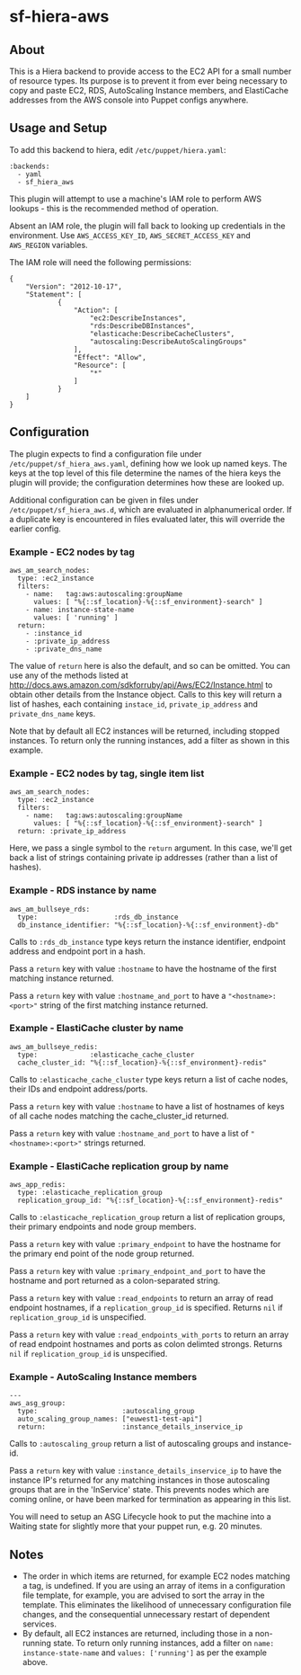 # sf-hiera-aws

## About

This is a Hiera backend to provide access to the EC2 API for a small number of
resource types. Its purpose is to prevent it from ever being necessary to copy
and paste EC2, RDS, AutoScaling Instance members, and ElastiCache addresses from
the AWS console into Puppet configs anywhere.

## Usage and Setup

To add this backend to hiera, edit `/etc/puppet/hiera.yaml`:

```
:backends:
  - yaml
  - sf_hiera_aws
```

This plugin will attempt to use a machine's IAM role to perform AWS lookups -
this is the recommended method of operation. 

Absent an IAM role, the plugin will fall back to looking up credentials in the
environment. Use `AWS_ACCESS_KEY_ID`, `AWS_SECRET_ACCESS_KEY` and `AWS_REGION`
variables.

The IAM role will need the following permissions:

```
{
    "Version": "2012-10-17",
    "Statement": [
            {
                "Action": [
                    "ec2:DescribeInstances",
                    "rds:DescribeDBInstances",
                    "elasticache:DescribeCacheClusters",
                    "autoscaling:DescribeAutoScalingGroups"
                ],
                "Effect": "Allow",
                "Resource": [
                    "*"
                ]
            }
    ]
}
```

## Configuration

The plugin expects to find a configuration file under
`/etc/puppet/sf_hiera_aws.yaml`, defining how we look up named keys.  The keys
at the top level of this file determine the names of the hiera keys the plugin
will provide; the configuration determines how these are looked up.

Additional configuration can be given in files under
`/etc/puppet/sf_hiera_aws.d`, which are evaluated in alphanumerical order. If a
duplicate key is encountered in files evaluated later, this will override the
earlier config.

### Example - EC2 nodes by tag

```
aws_am_search_nodes:
  type: :ec2_instance
  filters:
    - name:   tag:aws:autoscaling:groupName
      values: [ "%{::sf_location}-%{::sf_environment}-search" ]
    - name: instance-state-name
      values: [ 'running' ]
  return:
    - :instance_id
    - :private_ip_address
    - :private_dns_name
```

The value of `return` here is also the default, and so can be omitted. You can
use any of the methods listed at
http://docs.aws.amazon.com/sdkforruby/api/Aws/EC2/Instance.html to obtain other
details from the Instance object.  Calls to this key will return a list of
hashes, each containing `instace_id`, `private_ip_address` and
`private_dns_name` keys.

Note that by default all EC2 instances will be returned, including stopped
instances. To return only the running instances, add a filter as shown in this
example.

### Example - EC2 nodes by tag, single item list

```
aws_am_search_nodes:
  type: :ec2_instance
  filters:
    - name:   tag:aws:autoscaling:groupName
      values: [ "%{::sf_location}-%{::sf_environment}-search" ]
  return: :private_ip_address
```

Here, we pass a single symbol to the `return` argument.  In this case, we'll get
back a list of strings containing private ip addresses (rather than a list of
hashes).



### Example - RDS instance by name

```
aws_am_bullseye_rds:
  type:                   :rds_db_instance
  db_instance_identifier: "%{::sf_location}-%{::sf_environment}-db"
```

Calls to `:rds_db_instance` type keys return the instance identifier, endpoint
address and endpoint port in a hash.

Pass a `return` key with value `:hostname` to have the hostname of the first
matching instance returned.

Pass a `return` key with value `:hostname_and_port` to have a
`"<hostname>:<port>"` string of the first matching instance returned.

### Example - ElastiCache cluster by name

```
aws_am_bullseye_redis:
  type:             :elasticache_cache_cluster
  cache_cluster_id: "%{::sf_location}-%{::sf_environment}-redis"
```

Calls to `:elasticache_cache_cluster` type keys return a list of cache nodes,
their IDs and endpoint address/ports.

Pass a `return` key with value `:hostname` to have a list of hostnames of keys
of all cache nodes matching the cache_cluster_id returned.

Pass a `return` key with value `:hostname_and_port` to have a list of
`"<hostname>:<port>"` strings returned.

### Example - ElastiCache replication group by name

```
aws_app_redis:
  type: :elasticache_replication_group
  replication_group_id: "%{::sf_location}-%{::sf_environment}-redis"
```

Calls to `:elasticache_replication_group` return a list of replication groups,
their primary endpoints and node group members.

Pass a `return` key with value `:primary_endpoint` to have the hostname for the
primary end point of the node group returned.

Pass a `return` key with value `:primary_endpoint_and_port` to have the hostname
and port returned as a colon-separated string.

Pass a `return` key with value `:read_endpoints` to return an array of read
endpoint hostnames, if a `replication_group_id` is specified. Returns `nil` if
`replication_group_id` is unspecified.

Pass a `return` key with value `:read_endpoints_with_ports` to return an array
of read endpoint hostnames and ports as colon delimted strongs. Returns `nil` if
`replication_group_id` is unspecified.

### Example - AutoScaling Instance members

```
---
aws_asg_group:
  type:                     :autoscaling_group
  auto_scaling_group_names: ["euwest1-test-api"]
  return:                   :instance_details_inservice_ip
```

Calls to `:autoscaling_group` return a list of autoscaling groups and
instance-id.

Pass a `return` key with value `:instance_details_inservice_ip` to have the
instance IP's returned for any matching instances in those autoscaling groups
that are in the 'InService' state. This prevents nodes which are coming online,
or have been marked for termination as appearing in this list.

You will need to setup an ASG Lifecycle hook to put the machine into a Waiting
state for slightly more that your puppet run, e.g. 20 minutes.

## Notes

* The order in which items are returned, for example EC2 nodes matching a tag,
  is undefined. If you are using an array of items in a configuration file
  template, for example, you are advised to sort the array in the template. This
  eliminates the likelihood of unnecessary configuration file changes, and the
  consequential unnecessary restart of dependent services.
* By default, all EC2 instances are returned, including those in a non-running
  state. To return only running instances, add a filter on
  `name: instance-state-name` and `values: ['running']` as per the example
  above.

